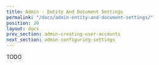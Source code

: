 ```yaml
---
title: Admin - Entity And Document Settings
permalink: "/docs/admin-entity-and-document-settings/"
position: 20
layout: docs
prev_section: admin-creating-user-accounts
next_section: admin-configuring-settings
---
```


TODO
